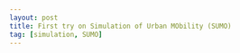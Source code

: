 ```yaml
---
layout: post
title: First try on Simulation of Urban MObility (SUMO)
tag: [simulation, SUMO]
---
```

